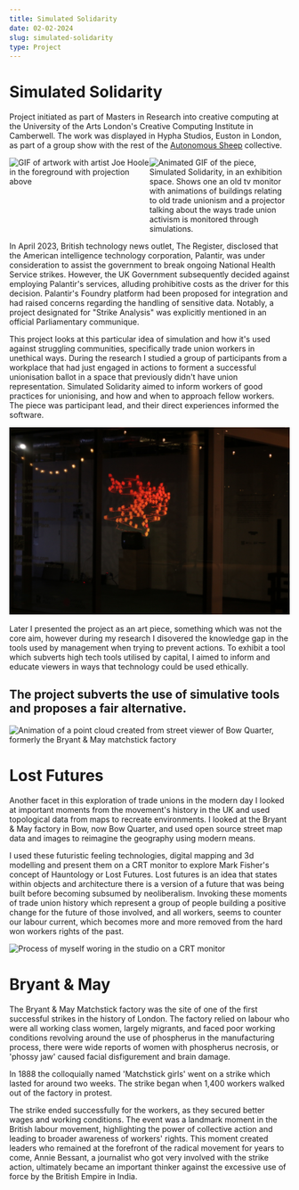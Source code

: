 ```yaml
---
title: Simulated Solidarity
date: 02-02-2024
slug: simulated-solidarity
type: Project
---
```


# Simulated Solidarity

Project initiated as part of Masters in Research into creative computing at the University of the Arts London's Creative Computing Institute in Camberwell. The work was displayed in Hypha Studios, Euston in London, as part of a group show with the rest of the [Autonomous Sheep](https://www.autonomous-sheep.com/) collective.

<div class="lists">
<img src="./images/SimulatedSolidarity/IMG_2886.gif" alt="GIF of artwork with artist Joe Hoole in the foreground with projection above" />


<img src="./images/SimulatedSolidarity/IMG_2879.gif" alt="Animated GIF of the piece, Simulated Solidarity, in an exhibition space. Shows one an old tv monitor with animations of buildings relating to old trade unionism and a projector talking about the ways trade union activism is monitored through simulations." />

</div>

<style>
    .lists {display: grid;
    grid-template-columns: 2fr 2fr
    
    }
          @media (max-width: 768px) {
    .lists {
      display: block; 
    }
    .lists > div {
      margin-bottom: 20px; 
    }
  }
</style>

In April 2023, British technology news outlet, The Register, disclosed that the American intelligence technology corporation, Palantir, was under consideration to assist the government to break ongoing National Health Service strikes. However, the UK Government subsequently decided against employing Palantir's services, alluding prohibitive costs as the driver for this decision. Palantir's Foundry platform had been proposed for integration and had raised concerns regarding the handling of sensitive data. Notably, a project designated for "Strike Analysis" was explicitly mentioned in an official Parliamentary communique.

This project looks at this particular idea of simulation and how it's used against struggling communities, specifically trade union workers in unethical ways. During the research I studied a group of participants from a workplace that had just engaged in actions to forment a successful unionisation ballot in a space that previously didn't have union representation. Simulated Solidarity aimed to inform workers of good practices for unionising, and how and when to approach fellow workers. The piece was participant lead, and their direct experiences informed the software.



![An image of the art piece at night from outside the gallery space.](./images/SimulatedSolidarity/IMG_7670.jpg)

Later I presented the project as an art piece, something which was not the core aim, however during my research I disovered the knowledge gap in the tools used by management when trying to prevent actions. To exhibit a tool which subverts high tech tools utilised by capital, I aimed to inform and educate viewers in ways that technology could be used ethically.

<h2>The project subverts the use of simulative tools and proposes a fair alternative.</h2>

![Animation of a point cloud created from street viewer of Bow Quarter, formerly the Bryant & May matchstick factory](./images/SimulatedSolidarity/Animation.gif)

# Lost Futures

Another facet in this exploration of trade unions in the modern day I looked at important moments from the movement's history in the UK and used topological data from maps to recreate environments. I looked at the Bryant & May factory in Bow, now  Bow Quarter, and used open source street map data and images to reimagine the geography using modern means.

I used these futuristic feeling technologies, digital mapping and 3d modelling and present them on a CRT monitor to explore Mark Fisher's concept of Hauntology or Lost Futures. Lost futures is an idea that states within objects and architecture there is a version of a future that was being built before becoming subsumed by neoliberalism. Invoking these moments of trade union history which represent a group of people building a positive change for the future of those involved, and all workers, seems to counter our labour current, which becomes more and more removed from the hard won workers rights of the past.

![Process of myself woring in the studio on a CRT monitor](./images/SimulatedSolidarity/IMG_1575.gif)

# Bryant & May

The Bryant & May Matchstick factory was the site of one of the first successful strikes in the history of London. The factory relied on labour who were all working class women, largely migrants, and faced poor working conditions revolving around the use of phospherus in the manufacturing process, there were wide reports of women with phospherus necrosis, or 'phossy jaw' caused facial disfigurement and brain damage.

In 1888 the colloquially named 'Matchstick girls' went on a strike which lasted for around two weeks. The strike began when 1,400 workers walked out of the factory in protest.  

The strike ended successfully for the workers, as they secured better wages and working conditions. The event was a landmark moment in the British labour movement, highlighting the power of collective action and leading to broader awareness of workers' rights. This moment created leaders who remained at the forefront of the radical movement for years to come, Annie Bessant, a journalist who got very involved with the strike action, ultimately became an important thinker against the excessive use of force by the British Empire in India.

